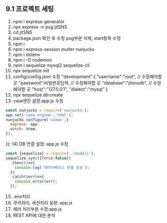 ## 9.1 프로젝트 세팅
1) npm i express-generator
2) npx express -v pug jitSNS
3) cd jitSNS
4) package.json 확인 후 수정
   pug부분 삭제, start항목 수정
5) npm i
6) npm i express-session multer nunjucks
7) npm i dotenv
8) npm i -D nodemon
9) npm i sequelize mysql2 sequelize-cli
10) npx sequelize init
11) config/config.json 수정
  "development":{
    "username":"root", // 수정해야할 곳
    "password":비밀번호입력, // 수정해야할 곳
    "database":"jitsnsdb", // 수정해야할 곳
    "host":"127.0.0.1",
    "dialect":"mysql"
  }
12) npx sequelize db:create
13) view엔진 설정:app.js 수정
```js
const nunjucks = require('nunjucks');
app.set('view engine','html');
nunjucks.configure('views',{
  express: app,
  watch: true,
});
```
});
14) DB 연결 설정: app.js 수정
```js
const {sequelize} = require('./models');
sequelize.sync({force:false})
  .then(()=>{
    console.log('데이터베이스 연결 성공');
  })
  .catch((err)=>{
    console.error(err);
  });
```
15) .env처리
16) 쿠키처리, 세션처리 설정: app.js
17) 에러 처리부분 수정:app.js
18) REST API에 대한 분석